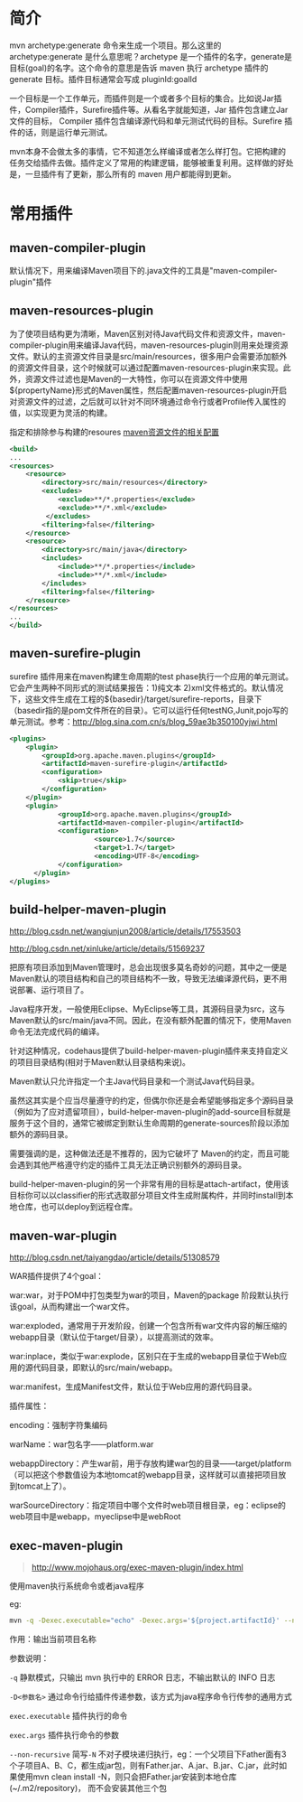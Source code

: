 # 简介 

mvn archetype:generate 命令来生成一个项目。那么这里的 archetype:generate 是什么意思呢？archetype 是一个插件的名字，generate是目标(goal)的名字。这个命令的意思是告诉 maven 执行 archetype 插件的 generate 目标。插件目标通常会写成 pluginId:goalId

 一个目标是一个工作单元，而插件则是一个或者多个目标的集合。比如说Jar插件，Compiler插件，Surefire插件等。从看名字就能知道，Jar 插件包含建立Jar文件的目标， Compiler 插件包含编译源代码和单元测试代码的目标。Surefire 插件的话，则是运行单元测试。

mvn本身不会做太多的事情，它不知道怎么样编译或者怎么样打包。它把构建的任务交给插件去做。插件定义了常用的构建逻辑，能够被重复利用。这样做的好处是，一旦插件有了更新，那么所有的 maven 用户都能得到更新。

# 常用插件

## maven-compiler-plugin

 默认情况下，用来编译Maven项目下的.java文件的工具是"maven-compiler-plugin"插件

## maven-resources-plugin

为了使项目结构更为清晰，Maven区别对待Java代码文件和资源文件，maven-compiler-plugin用来编译Java代码，maven-resources-plugin则用来处理资源文件。默认的主资源文件目录是src/main/resources，很多用户会需要添加额外的资源文件目录，这个时候就可以通过配置maven-resources-plugin来实现。此外，资源文件过滤也是Maven的一大特性，你可以在资源文件中使用${propertyName}形式的Maven属性，然后配置maven-resources-plugin开启对资源文件的过滤，之后就可以针对不同环境通过命令行或者Profile传入属性的值，以实现更为灵活的构建。

指定和排除参与构建的resoures  [maven资源文件的相关配置](https://www.cnblogs.com/pixy/p/4798089.html)

```xml
<build>
...
<resources>
    <resource>
        <directory>src/main/resources</directory>
        <excludes>
            <exclude>**/*.properties</exclude>
            <exclude>**/*.xml</exclude>
         </excludes>
        <filtering>false</filtering>
    </resource>
    <resource>
        <directory>src/main/java</directory>
        <includes>
            <include>**/*.properties</include>
            <include>**/*.xml</include>
        </includes>
        <filtering>false</filtering>
    </resource>
</resources>
...
</build>
```



## maven-surefire-plugin

surefire 插件用来在maven构建生命周期的test phase执行一个应用的单元测试。它会产生两种不同形式的测试结果报告：1)纯文本 2)xml文件格式的。默认情况下，这些文件生成在工程的${basedir}/target/surefire-reports，目录下（basedir指的是pom文件所在的目录）。它可以运行任何testNG,Junit,pojo写的单元测试。参考：http://blog.sina.com.cn/s/blog_59ae3b350100yjwi.html

```xml
<plugins>
    <plugin>
    	<groupId>org.apache.maven.plugins</groupId>
    	<artifactId>maven-surefire-plugin</artifactId>
        <configuration>
        	<skip>true</skip>
        </configuration>
    </plugin>
    <plugin>
            <groupId>org.apache.maven.plugins</groupId>
            <artifactId>maven-compiler-plugin</artifactId>
            <configuration>
                     <source>1.7</source>
                     <target>1.7</target>
                     <encoding>UTF-8</encoding>
            </configuration>
      </plugin>
</plugins>
```



## build-helper-maven-plugin

http://blog.csdn.net/wangjunjun2008/article/details/17553503

http://blog.csdn.net/xinluke/article/details/51569237

把原有项目添加到Maven管理时，总会出现很多莫名奇妙的问题，其中之一便是Maven默认的项目结构和自己的项目结构不一致，导致无法编译源代码，更不用说部署、运行项目了。

Java程序开发，一般使用Eclipse、MyEclipse等工具，其源码目录为src，这与Maven默认的src/main/java不同。因此，在没有额外配置的情况下，使用Maven命令无法完成代码的编译。

针对这种情况，codehaus提供了build-helper-maven-plugin插件来支持自定义的项目目录结构(相对于Maven默认目录结构来说)。

Maven默认只允许指定一个主Java代码目录和一个测试Java代码目录。

虽然这其实是个应当尽量遵守的约定，但偶尔你还是会希望能够指定多个源码目录（例如为了应对遗留项目），build-helper-maven-plugin的add-source目标就是服务于这个目的，通常它被绑定到默认生命周期的generate-sources阶段以添加额外的源码目录。

需要强调的是，这种做法还是不推荐的，因为它破坏了 Maven的约定，而且可能会遇到其他严格遵守约定的插件工具无法正确识别额外的源码目录。

build-helper-maven-plugin的另一个非常有用的目标是attach-artifact，使用该目标你可以以classifier的形式选取部分项目文件生成附属构件，并同时install到本地仓库，也可以deploy到远程仓库。

## maven-war-plugin

http://blog.csdn.net/taiyangdao/article/details/51308579

WAR插件提供了4个goal：

war:war，对于POM中打包类型为war的项目，Maven的package 阶段默认执行该goal，从而构建出一个war文件。

war:exploded，通常用于开发阶段，创建一个包含所有war文件内容的解压缩的webapp目录（默认位于target/目录），以提高测试的效率。

war:inplace，类似于war:explode，区别只在于生成的webapp目录位于Web应用的源代码目录，即默认的src/main/webapp。

war:manifest，生成Manifest文件，默认位于Web应用的源代码目录。

插件属性：

encoding：强制字符集编码

warName：war包名字——platform.war

webappDirectory：产生war前，用于存放构建war包的目录——target/platform（可以把这个参数值设为本地tomcat的webapp目录，这样就可以直接把项目放到tomcat上了）。

warSourceDirectory：指定项目中哪个文件时web项目根目录，eg：eclipse的web项目中是webapp，myeclipse中是webRoot

## exec-maven-plugin

> http://www.mojohaus.org/exec-maven-plugin/index.html

使用maven执行系统命令或者java程序

eg:

```sh
mvn -q -Dexec.executable="echo" -Dexec.args='${project.artifactId}' --non-recursive org.codehaus.mojo:exec-maven-plugin:1.6.0:exec
```

作用：输出当前项目名称

参数说明：

`-q` 静默模式，只输出 mvn 执行中的 ERROR 日志，不输出默认的 INFO 日志

`-D<参数名>` 通过命令行给插件传递参数，该方式为java程序命令行传参的通用方式

`exec.executable` 插件执行的命令

`exec.args` 插件执行命令的参数

`--non-recursive` 简写`-N` 不对子模块递归执行，eg：一个父项目下Father面有3个子项目A、B、C，都生成jar包，则有Father.jar、A.jar、B.jar、C.jar，此时如果使用mvn clean install -N，则只会把Father.jar安装到本地仓库(~/.m2/repository)， 而不会安装其他三个包